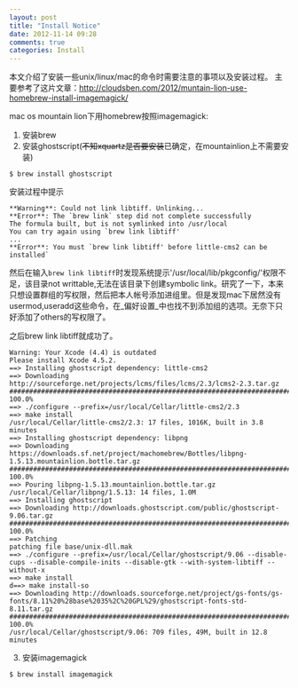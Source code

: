 ```yaml
---
layout: post
title: "Install Notice"
date: 2012-11-14 09:28
comments: true
categories: Install
---
```


本文介绍了安装一些unix/linux/mac的命令时需要注意的事项以及安装过程。
主要参考了这片文章：<http://cloudsben.com/2012/muntain-lion-use-homebrew-install-imagemagick/>

mac os mountain lion下用homebrew按照imagemagick:

1. 安装brew
2. 安装ghostscript(~~不知xquartz是否要安装~~已确定，在mountainlion上不需要安装)
```
$ brew install ghostscript
```
安装过程中提示
```
**Warning**: Could not link libtiff. Unlinking...
**Error**: The `brew link` step did not complete successfully
The formula built, but is not symlinked into /usr/local
You can try again using `brew link libtiff'
...
**Error**: You must `brew link libtiff' before little-cms2 can be installed`
```

然后在输入`brew link libtiff`时发现系统提示'/usr/local/lib/pkgconfig/'权限不足，该目录not writtable,无法在该目录下创建symbolic link。研究了一下，本来只想设置群组的写权限，然后把本人帐号添加进组里。但是发现mac下居然没有usermod,useradd这些命令，在_偏好设置_中也找不到添加组的选项。无奈下只好添加了others的写权限了。

之后brew link libtiff就成功了。

	Warning: Your Xcode (4.4) is outdated
	Please install Xcode 4.5.2.
	==> Installing ghostscript dependency: little-cms2
	==> Downloading http://sourceforge.net/projects/lcms/files/lcms/2.3/lcms2-2.3.tar.gz
	######################################################################## 100.0%
	==> ./configure --prefix=/usr/local/Cellar/little-cms2/2.3
	==> make install
	/usr/local/Cellar/little-cms2/2.3: 17 files, 1016K, built in 3.8 minutes
	==> Installing ghostscript dependency: libpng
	==> Downloading https://downloads.sf.net/project/machomebrew/Bottles/libpng-1.5.13.mountainlion.bottle.tar.gz
	######################################################################## 100.0%
	==> Pouring libpng-1.5.13.mountainlion.bottle.tar.gz
	/usr/local/Cellar/libpng/1.5.13: 14 files, 1.0M
	==> Installing ghostscript
	==> Downloading http://downloads.ghostscript.com/public/ghostscript-9.06.tar.gz
	######################################################################## 100.0%
	==> Patching
	patching file base/unix-dll.mak
	==> ./configure --prefix=/usr/local/Cellar/ghostscript/9.06 --disable-cups --disable-compile-inits --disable-gtk --with-system-libtiff --without-x
	==> make install
	d==> make install-so
	==> Downloading http://downloads.sourceforge.net/project/gs-fonts/gs-fonts/8.11%20%28base%2035%2C%20GPL%29/ghostscript-fonts-std-8.11.tar.gz
	######################################################################## 100.0%
	/usr/local/Cellar/ghostscript/9.06: 709 files, 49M, built in 12.8 minutes

3. 安装imagemagick
```
$ brew install imagemagick
